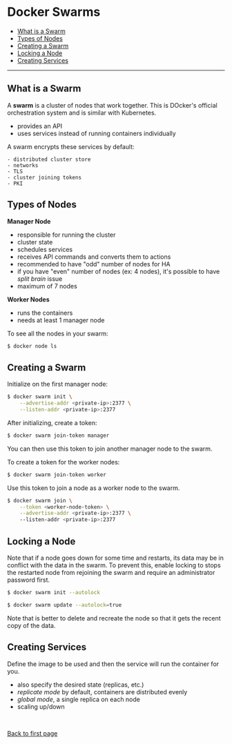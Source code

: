 
# Docker Swarms

- [What is a Swarm](#what-is-a-swarm)
- [Types of Nodes](#types-of-nodes)
- [Creating a Swarm](#creating-a-swarm)
- [Locking a Node](#locking-a-node)
- [Creating Services](#creating-services)


----------------------------------------------

## What is a Swarm 

A **swarm** is a cluster of nodes that work together. This is DOcker's official orchestration system and is similar with Kubernetes.

- provides an API
- uses services instead of running containers individually

A swarm encrypts these services by default:

    - distributed cluster store 
    - networks 
    - TLS
    - cluster joining tokens
    - PKI

## Types of Nodes 

**Manager Node**

- responsible for running the cluster
- cluster state
- schedules services
- receives API commands and converts them to actions 
- recommended to have "odd" number of nodes for HA 
- if you have "even" number of nodes (ex: 4 nodes), it's possible to have *split brain* issue
- maximum of 7 nodes 

**Worker Nodes**

- runs the containers
- needs at least 1 manager node 

To see all the nodes in your swarm:

```bash
$ docker node ls 
```

## Creating a Swarm 

Initialize on the first manager node:

```bash
$ docker swarm init \
    --advertise-addr <private-ip>:2377 \
    --listen-addr <private-ip>:2377
```

After initializing, create a token:

```bash
$ docker swarm join-token manager 
```

You can then use this token to join another manager node to the swarm.

To create a token for the worker nodes:

```bash
$ docker swarm join-token worker 
```

Use this token to join a node as a worker node to the swarm.

```bash
$ docker swarm join \
    --token <worker-node-token> \
    --advertise-addr <private-ip>:2377 \ 
    --listen-addr <private-ip>:2377
```


## Locking a Node 

Note that if a node goes down for some time and restarts, its data may be in conflict with the data in the swarm. To prevent this, enable locking to stops the restarted node from rejoining the swarm and require an administrator password first.

```bash
$ docker swarm init --autolock 
```
```bash
$ docker swarm update --autolock=true 
```

Note that is better to delete and recreate the node so that it gets the recent copy of the data.

## Creating Services 

Define the image to be used and then the service will run the container for you.

- also specify the desired state (replicas, etc.)
- *replicate mode* by default, containers are distributed evenly 
- *global mode*, a single replica on each node
- scaling up/down



<br>

[Back to first page](../../README.md#docker--containers)
